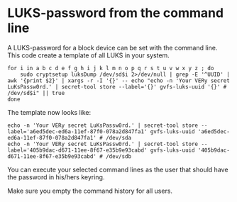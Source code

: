 # LUKS-password from the command line

A LUKS-password for a block device can be set with the command line. This code create a template of all LUKS in your system.

```
for i in a b c d e f g h i j k l m n o p q r s t u v w x y z ; do
    sudo cryptsetup luksDump /dev/sd$i 2>/dev/null | grep -E '^UUID' | awk '{print $2}' | xargs -r -I '{}' -- echo "echo -n 'Your VERy secret LuKsPassw0rd.' | secret-tool store --label='{}' gvfs-luks-uuid '{}' # /dev/sd$i" || true
done
```

The template now looks like:

```
echo -n 'Your VERy secret LuKsPassw0rd.' | secret-tool store --label='a6ed5dec-ed6a-11ef-87f0-078a2d847fa1' gvfs-luks-uuid 'a6ed5dec-ed6a-11ef-87f0-078a2d847fa1' # /dev/sda
echo -n 'Your VERy secret LuKsPassw0rd.' | secret-tool store --label='405b9dac-d671-11ee-8f67-e35b9e93cabd' gvfs-luks-uuid '405b9dac-d671-11ee-8f67-e35b9e93cabd' # /dev/sdb
```

You can execute your selected command lines as the user that should have the password in his/hers keyring.

Make sure you empty the command history for all users.

